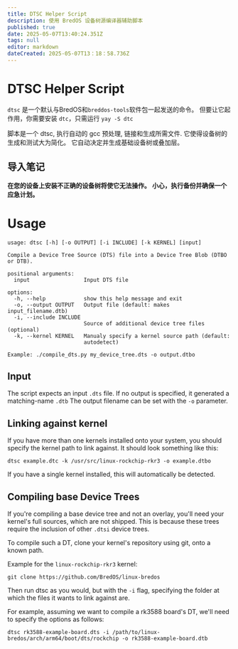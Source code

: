 ```yaml
---
title: DTSC Helper Script
description: 使用 BredOS 设备树源编译器辅助脚本
published: true
date: 2025-05-07T13:40:24.351Z
tags: null
editor: markdown
dateCreated: 2025-05-07T13：18：58.736Z
---
```


# DTSC Helper Script

`dtsc` 是一个默认与BredOS和`breddos-tools`软件包一起发送的命令。
但要让它起作用，你需要安装 `dtc`，只需运行 `yay -S dtc`

脚本是一个 dtsc, 执行自动的 gcc 预处理, 链接和生成所需文件.
它使得设备树的生成和测试大为简化。
它自动决定并生成基础设备树或叠加层。

## 导入笔记

**在您的设备上安装不正确的设备树将使它无法操作。**
**小心，执行备份并确保一个应急计划。**

# Usage

```
usage: dtsc [-h] [-o OUTPUT] [-i INCLUDE] [-k KERNEL] [input]

Compile a Device Tree Source (DTS) file into a Device Tree Blob (DTBO or DTB).

positional arguments:
  input                 Input DTS file

options:
  -h, --help            show this help message and exit
  -o, --output OUTPUT   Output file (default: makes input_filename.dtb)
  -i, --include INCLUDE
                        Source of additional device tree files (optional)
  -k, --kernel KERNEL   Manualy specify a kernel source path (default:
                        autodetect)

Example: ./compile_dts.py my_device_tree.dts -o output.dtbo
```

## Input

The script expects an input `.dts` file. If no output is specified, it generated a matching-name `.dtb`
The output filename can be set with the `-o` parameter.

## Linking against kernel

If you have more than one kernels installed onto your system, you should specify the kernel path to link against.
It should look something like this:

```
dtsc example.dtc -k /usr/src/linux-rockchip-rkr3 -o example.dtbo
```

If you have a single kernel installed, this will automatically be detected.

## Compiling base Device Trees

If you're compiling a base device tree and not an overlay, you'll need your kernel's full sources, which are not shipped.
This is because these trees require the inclusion of other `.dtsi` device trees.

To compile such a DT, clone your kernel's repository using git, onto a known path.

Example for the `linux-rockchip-rkr3` kernel:

```
git clone https://github.com/BredOS/linux-bredos
```

Then run dtsc as you would, but with the `-i` flag, specifying the folder at which the files it wants to link against are.

For example, assuming we want to compile a rk3588 board's DT, we'll need to specify the options as follows:

```
dtsc rk3588-example-board.dts -i /path/to/linux-bredos/arch/arm64/boot/dts/rockchip -o rk3588-example-board.dtb
```